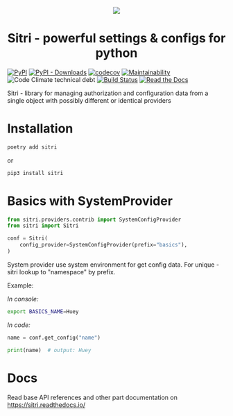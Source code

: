 <p align="center">
  <a href="https://github.com/elastoo-team/sitri">
    <img src="https://raw.githubusercontent.com/Elastoo-Team/sitri/master/docs/_static/full_logo.jpg">
  </a>
  <h1 align="center">
    Sitri - powerful settings & configs for python
  </h1>
</p>

[![PyPI](https://img.shields.io/pypi/v/sitri)](https://pypi.org/project/sitri/)
[![PyPI - Downloads](https://img.shields.io/pypi/dw/sitri)](https://pypi.org/project/sitri/)
[![codecov](https://codecov.io/gh/Elastoo-Team/sitri/branch/master/graph/badge.svg)](https://codecov.io/gh/elastoo-team/sitri)
[![Maintainability](https://api.codeclimate.com/v1/badges/625f1d869adbf4128f75/maintainability)](https://codeclimate.com/github/Elastoo-Team/sitri/maintainability)
![Code Climate technical debt](https://img.shields.io/codeclimate/tech-debt/Elastoo-Team/sitri)
[![Build Status](https://img.shields.io/endpoint.svg?url=https%3A%2F%2Factions-badge.atrox.dev%2FElastoo-Team%2Fsitri%2Fbadge&style=popout)](https://actions-badge.atrox.dev/Elastoo-Team/sitri/goto)
[![Read the Docs](https://img.shields.io/readthedocs/sitri)](https://sitri.readthedocs.io)

Sitri - library for managing authorization and configuration data from a single object with possibly different or identical providers

#  Installation

```bash
poetry add sitri
```

or
```bash
pip3 install sitri
```

# Basics with SystemProvider

```python
from sitri.providers.contrib import SystemConfigProvider
from sitri import Sitri

conf = Sitri(
    config_provider=SystemConfigProvider(prefix="basics"),
)
```
System provider use system environment for get config data. For unique - sitri lookup to "namespace" by prefix.

Example:

*In console:*
```bash
export BASICS_NAME=Huey
```

*In code:*
```python
name = conf.get_config("name")

print(name)  # output: Huey
```

#  Docs
Read base API references and other part documentation on https://sitri.readthedocs.io/
